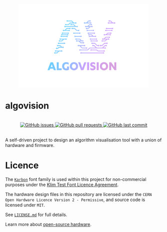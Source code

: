 <div align="center">
   <img src="assets/logo.png" width="82.5%">
</div>

# algovision

<div align="center">
   <br>
   <div>
      <a href="https://github.com/JamesNZL/algovision/issues">
         <img src="https://img.shields.io/github/issues/jamesnzl/algovision" alt="GitHub issues">
      </a>
      <a href="https://github.com/JamesNZL/algovision/pulls">
         <img src="https://img.shields.io/github/issues-pr/jamesnzl/algovision" alt="GitHub pull requests">
      </a>
      <!-- <a href="https://github.com/JamesNZL/algovision/actions/workflows/release.yml">
         <img src="https://img.shields.io/github/actions/workflow/status/jamesnzl/algovision/release.yml?branch=main" alt="GitHub workflow status">
      </a> -->
      <a href="https://github.com/JamesNZL/algovision/commits">
         <img src="https://img.shields.io/github/last-commit/jamesnzl/algovision" alt="GitHub last commit">
      </a>
   </div>
   <br>
</div>

A self-driven project to design an algorithm visualisation tool with a union of hardware and firmware.

# Licence

The [`Karbon`](https://klim.co.nz/retail-fonts/karbon/) font family is used within this project for non-commercial purposes under the [Klim Test Font Licence Agreement](https://klim.co.nz/licences/test-fonts/).

The hardware design files in this repository are licensed under the `CERN Open Hardware Licence Version 2 - Permissive`, and source code is licensed under `MIT`.

See [`LICENSE.md`](./LICENSE.md) for full details.

Learn more about [open-source hardware](https://www.oshwa.org/faq/).